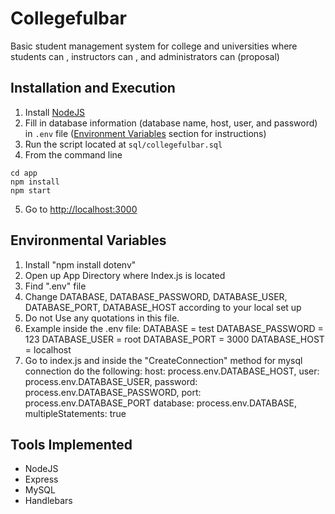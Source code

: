 # Collegefulbar
Basic student management system for college and universities where students can , instructors can , and administrators can (proposal)

## Installation and Execution
1. Install [NodeJS](https://nodejs.org/en/)
2. Fill in database information (database name, host, user, and password) in `.env` file ([Environment Variables](#environmental-variables) section for instructions)
3. Run the script located at `sql/collegefulbar.sql`
4. From the command line 
```
cd app
npm install
npm start
```
5. Go to [http://localhost:3000](http://localhost:3000)

## Environmental Variables
1. Install "npm install dotenv"
2. Open up App Directory where Index.js is located
3. Find ".env" file 
4. Change DATABASE, DATABASE_PASSWORD, DATABASE_USER, DATABASE_PORT, DATABASE_HOST according to your local set up
5. Do not Use any quotations in this file.
6. Example inside the .env file:
	DATABASE = test
	DATABASE_PASSWORD = 123
	DATABASE_USER = root
	DATABASE_PORT = 3000
	DATABASE_HOST = localhost
7. Go to index.js and inside the "CreateConnection" method for mysql connection do the following:
    host: process.env.DATABASE_HOST, 
    user: process.env.DATABASE_USER,
    password: process.env.DATABASE_PASSWORD,
    port: process.env.DATABASE_PORT
    database: process.env.DATABASE,
    multipleStatements: true   

## Tools Implemented
* NodeJS
* Express
* MySQL
* Handlebars
